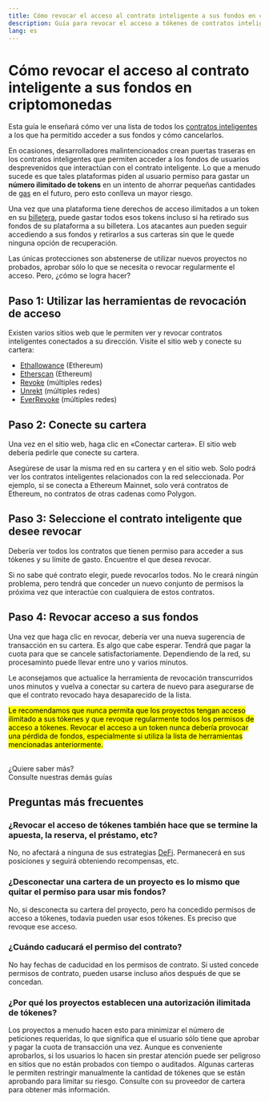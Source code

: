 ```yaml
---
title: Cómo revocar el acceso al contrato inteligente a sus fondos en criptomonedas
description: Guía para revocar el acceso a tókenes de contratos inteligentes engañosos
lang: es
---
```


# Cómo revocar el acceso al contrato inteligente a sus fondos en criptomonedas

Esta guía le enseñará cómo ver una lista de todos los [contratos inteligentes](/glossary/#smart-contract) a los que ha permitido acceder a sus fondos y cómo cancelarlos.

En ocasiones, desarrolladores malintencionados crean puertas traseras en los contratos inteligentes que permiten acceder a los fondos de usuarios desprevenidos que interactúan con el contrato inteligente. Lo que a menudo sucede es que tales plataformas piden al usuario permiso para gastar un **número ilimitado de tokens** en un intento de ahorrar pequeñas cantidades de [gas](/glossary/#gas) en el futuro, pero esto conlleva un mayor riesgo.

Una vez que una plataforma tiene derechos de acceso ilimitados a un token en su [billetera](/glossary/#wallet), puede gastar todos esos tokens incluso si ha retirado sus fondos de su plataforma a su billetera. Los atacantes aun pueden seguir accediendo a sus fondos y retirarlos a sus carteras sin que le quede ninguna opción de recuperación.

Las únicas protecciones son abstenerse de utilizar nuevos proyectos no probados, aprobar sólo lo que se necesita o revocar regularmente el acceso. Pero, ¿cómo se logra hacer?

## Paso 1: Utilizar las herramientas de revocación de acceso

Existen varios sitios web que le permiten ver y revocar contratos inteligentes conectados a su dirección. Visite el sitio web y conecte su cartera:

- [Ethallowance](https://ethallowance.com/) (Ethereum)
- [Etherscan](https://etherscan.io/tokenapprovalchecker) (Ethereum)
- [Revoke](https://revoke.cash/) (múltiples redes)
- [Unrekt](https://app.unrekt.net/) (múltiples redes)
- [EverRevoke](https://everrise.com/everrevoke/) (múltiples redes)

## Paso 2: Conecte su cartera

Una vez en el sitio web, haga clic en «Conectar cartera». El sitio web debería pedirle que conecte su cartera.

Asegúrese de usar la misma red en su cartera y en el sitio web. Solo podrá ver los contratos inteligentes relacionados con la red seleccionada. Por ejemplo, si se conecta a Ethereum Mainnet, solo verá contratos de Ethereum, no contratos de otras cadenas como Polygon.

## Paso 3: Seleccione el contrato inteligente que desee revocar

Debería ver todos los contratos que tienen permiso para acceder a sus tókenes y su límite de gasto. Encuentre el que desea revocar.

Si no sabe qué contrato elegir, puede revocarlos todos. No le creará ningún problema, pero tendrá que conceder un nuevo conjunto de permisos la próxima vez que interactúe con cualquiera de estos contratos.

## Paso 4: Revocar acceso a sus fondos

Una vez que haga clic en revocar, debería ver una nueva sugerencia de transacción en su cartera. Es algo que cabe esperar. Tendrá que pagar la cuota para que se cancele satisfactoriamente. Dependiendo de la red, su procesaminto puede llevar entre uno y varios minutos.

Le aconsejamos que actualice la herramienta de revocación transcurridos unos minutos y vuelva a conectar su cartera de nuevo para asegurarse de que el contrato revocado haya desaparecido de la lista.

<mark>Le recomendamos que nunca permita que los proyectos tengan acceso ilimitado a sus tókenes y que revoque regularmente todos los permisos de acceso a tókenes. Revocar el acceso a un token nunca debería provocar una pérdida de fondos, especialmente si utiliza la lista de herramientas mencionadas anteriormente.</mark>

 <br />

<InfoBanner shouldSpaceBetween emoji=":eyes:">
  <div>¿Quiere saber más?</div>
  <ButtonLink href="/guides/">
    Consulte nuestras demás guías
  </ButtonLink>
</InfoBanner>

## Preguntas más frecuentes

### ¿Revocar el acceso de tókenes también hace que se termine la apuesta, la reserva, el préstamo, etc?

No, no afectará a ninguna de sus estrategias [DeFi](/glossary/#defi). Permanecerá en sus posiciones y seguirá obteniendo recompensas, etc.

### ¿Desconectar una cartera de un proyecto es lo mismo que quitar el permiso para usar mis fondos?

No, si desconecta su cartera del proyecto, pero ha concedido permisos de acceso a tókenes, todavía pueden usar esos tókenes. Es preciso que revoque ese acceso.

### ¿Cuándo caducará el permiso del contrato?

No hay fechas de caducidad en los permisos de contrato. Si usted concede permisos de contrato, pueden usarse incluso años después de que se concedan.

### ¿Por qué los proyectos establecen una autorización ilimitada de tókenes?

Los proyectos a menudo hacen esto para minimizar el número de peticiones requeridas, lo que significa que el usuario sólo tiene que aprobar y pagar la cuota de transacción una vez. Aunque es conveniente aprobarlos, si los usuarios lo hacen sin prestar atención puede ser peligroso en sitios que no están probados con tiempo o auditados. Algunas carteras le permiten restringir manualmente la cantidad de tókenes que se están aprobando para limitar su riesgo. Consulte con su proveedor de cartera para obtener más información.
